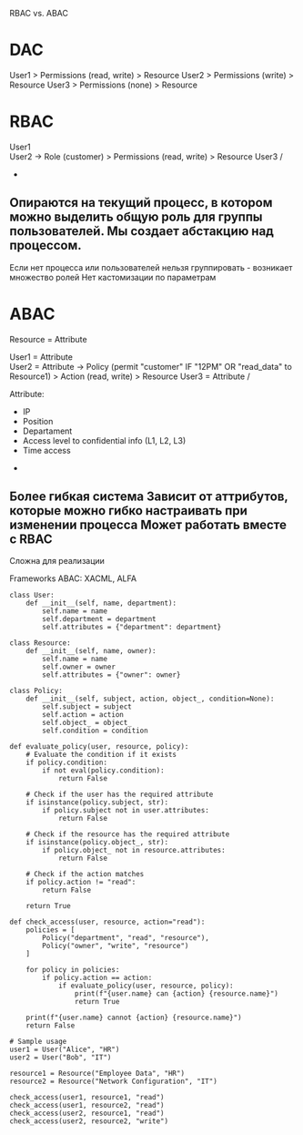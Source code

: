 RBAC vs. ABAC


# DAC
User1 > Permissions (read, write) > Resource
User2 > Permissions (write) > Resource
User3 > Permissions (none) > Resource

# RBAC
User1 \
User2  -> Role (customer) > Permissions (read, write) > Resource
User3 /

+
Опираются на текущий процесс, в котором можно выделить общую роль для группы пользователей. Мы создает абстакцию над процессом.
-
Если нет процесса или пользователей нельзя группировать - возникает множество ролей
Нет кастомизации по параметрам


# ABAC
Resource = Attribute

User1 = Attribute \
User2 = Attribute  -> Policy (permit "customer" IF "12PM" OR "read_data" to Resource1) > Action (read, write) > Resource
User3 = Attribute /

Attribute:
- IP
- Position
- Departament
- Access level to confidential info (L1, L2, L3)
- Time access

+ 
Более гибкая система 
Зависит от аттрибутов, которые можно гибко настраивать при изменении процесса
Может работать вместе с RBAC
- 
Сложна для реализации

Frameworks ABAC: XACML, ALFA 

```
class User:
    def __init__(self, name, department):
        self.name = name
        self.department = department
        self.attributes = {"department": department}

class Resource:
    def __init__(self, name, owner):
        self.name = name
        self.owner = owner
        self.attributes = {"owner": owner}

class Policy:
    def __init__(self, subject, action, object_, condition=None):
        self.subject = subject
        self.action = action
        self.object_ = object_
        self.condition = condition

def evaluate_policy(user, resource, policy):
    # Evaluate the condition if it exists
    if policy.condition:
        if not eval(policy.condition):
            return False
    
    # Check if the user has the required attribute
    if isinstance(policy.subject, str):
        if policy.subject not in user.attributes:
            return False
    
    # Check if the resource has the required attribute
    if isinstance(policy.object_, str):
        if policy.object_ not in resource.attributes:
            return False
    
    # Check if the action matches
    if policy.action != "read":
        return False
    
    return True

def check_access(user, resource, action="read"):
    policies = [
        Policy("department", "read", "resource"),
        Policy("owner", "write", "resource")
    ]
    
    for policy in policies:
        if policy.action == action:
            if evaluate_policy(user, resource, policy):
                print(f"{user.name} can {action} {resource.name}")
                return True
    
    print(f"{user.name} cannot {action} {resource.name}")
    return False

# Sample usage
user1 = User("Alice", "HR")
user2 = User("Bob", "IT")

resource1 = Resource("Employee Data", "HR")
resource2 = Resource("Network Configuration", "IT")

check_access(user1, resource1, "read")
check_access(user1, resource2, "read")
check_access(user2, resource1, "read")
check_access(user2, resource2, "write")
```
